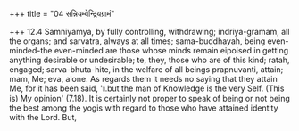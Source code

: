 +++
title = "04 सन्नियम्येन्द्रियग्रामं"

+++
12.4 Samniyamya, by fully controlling, withdrawing; indriya-gramam, all
the organs; and sarvatra, always at all times; sama-buddhayah, being
even-minded-the even-minded are those whose minds remain eipoised in
getting anything desirable or undesirable; te, they, those who are of
this kind; ratah, engaged; sarva-bhuta-hite, in the welfare of all
beings prapnuvanti, attain; mam, Me; eva, alone. As regards them it
needs no saying that they attain Me, for it has been said, '৷৷.but the
man of Knowledge is the very Self. (This is) My opinion' (7.18). It is
certainly not proper to speak of being or not being the best among the
yogis with regard to those who have attained identity with the Lord.
But,
